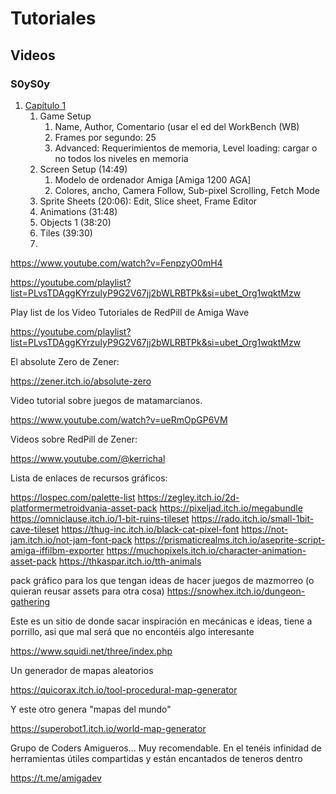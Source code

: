 # Tutoriales

## Videos

### S0yS0y

1. [Capítulo 1](https://youtu.be/oTLVdY3sxf8?t=587)
    1. Game Setup
        1. Name, Author, Comentario (usar el ed del WorkBench (WB)
        2. Frames por segundo: 25
        3. Advanced: Requerimientos de memoria, Level loading: cargar o no todos los niveles en memoria
    2. Screen Setup (14:49)
         1. Modelo de ordenador Amiga [Amiga 1200 AGA]
         2. Colores, ancho, Camera Follow, Sub-pixel Scrolling, Fetch Mode
    3. Sprite Sheets (20:06): Edit, Slice sheet, Frame Editor
    4. Animations (31:48)
    5. Objects 1 (38:20)
    6. Tiles (39:30)
    7. 

https://www.youtube.com/watch?v=FenpzyO0mH4

https://youtube.com/playlist?list=PLvsTDAggKYrzuIyP9G2V67jj2bWLRBTPk&si=ubet_Org1wqktMzw

Play list de los Video Tutoriales de RedPill de Amiga Wave

https://youtube.com/playlist?list=PLvsTDAggKYrzuIyP9G2V67jj2bWLRBTPk&si=ubet_Org1wqktMzw

El absolute Zero de Zener:

https://zener.itch.io/absolute-zero

Video tutorial sobre juegos de matamarcianos.

https://www.youtube.com/watch?v=ueRmOpGP6VM

Videos sobre RedPill de Zener:

https://www.youtube.com/@kerrichal

Lista de enlaces de recursos gráficos:

https://lospec.com/palette-list
https://zegley.itch.io/2d-platformermetroidvania-asset-pack
https://pixeljad.itch.io/megabundle
https://omniclause.itch.io/1-bit-ruins-tileset
https://rado.itch.io/small-1bit-cave-tileset
https://thug-inc.itch.io/black-cat-pixel-font
https://not-jam.itch.io/not-jam-font-pack
https://prismaticrealms.itch.io/aseprite-script-amiga-iffilbm-exporter
https://muchopixels.itch.io/character-animation-asset-pack
https://thkaspar.itch.io/tth-animals

pack gráfico para los que tengan ideas de hacer juegos de mazmorreo (o quieran reusar assets para otra cosa)
https://snowhex.itch.io/dungeon-gathering

Este es un sitio de donde sacar inspiración en mecánicas e ideas, tiene a porrillo, asi que mal será que no encontéis algo interesante

https://www.squidi.net/three/index.php

Un generador de mapas aleatorios

https://quicorax.itch.io/tool-procedural-map-generator

Y este otro genera "mapas del mundo"

https://superobot1.itch.io/world-map-generator

Grupo de Coders Amigueros... Muy recomendable. En el tenéis infinidad de herramientas útiles compartidas y están encantados de teneros dentro

https://t.me/amigadev
